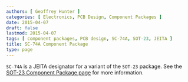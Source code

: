 ```yaml
---
authors: [ Geoffrey Hunter ]
categories: [ Electronics, PCB Design, Component Packages ]
date: 2015-04-07
draft: false
lastmod: 2015-04-07
tags: [ component packages, PCB design, SC-74A, SOT-23, JEITA ]
title: SC-74A Component Package
type: page
---
```


`SC-74A` is a JEITA designator for a variant of the `SOT-23` package. See the [SOT-23 Component Package page](../sot-23-component-package) for more information.
